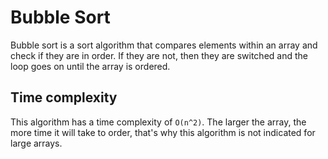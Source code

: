# Bubble Sort

Bubble sort is a sort algorithm that compares elements within an array and check if they are in order. If they are not, then they are switched and the loop goes on until the array is ordered.

## Time complexity

This algorithm has a time complexity of `O(n^2)`.
The larger the array, the more time it will take to order, that's why this algorithm is not indicated for large arrays.